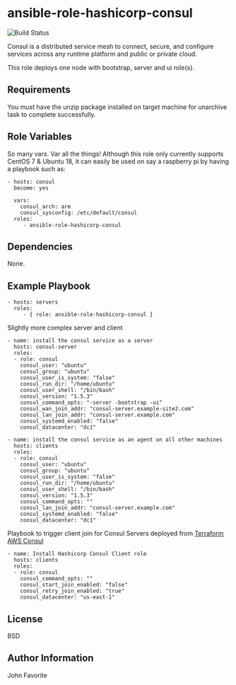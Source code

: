 # ansible-role-hashicorp-consul

![Build Status](https://github.com/OldCrowEW/ansible-role-hashicorp-consul/actions/workflows/molecule.yml/badge.svg?branch=master)

Consul is a distributed service mesh to connect, secure, and configure services across any runtime platform and public
or private cloud.

This role deploys one node with bootstrap, server and ui role(s).

## Requirements

You must have the unzip package installed on target machine for unarchive task to complete successfully.

## Role Variables

So many vars. Var all the things! Although this role only currently supports CentOS 7 & Ubuntu 18, it can easily be used on say a
raspberry pi by having a playbook such as:

    - hosts: consul
      become: yes

      vars:
        consul_arch: arm
        consul_sysconfig: /etc/default/consul
      roles:
         - ansible-role-hashicorp-consul

## Dependencies

None.

## Example Playbook

    - hosts: servers
      roles:
         - { role: ansible-role-hashicorp-consul }

Slightly more complex server and client

    - name: install the consul service as a server
      hosts: consul-server
      roles:
      - role: consul
        consul_user: "ubuntu"
        consul_group: "ubuntu"
        consul_user_is_system: "false"
        consul_run_dir: "/home/ubuntu"
        consul_user_shell: "/bin/bash"
        consul_version: "1.5.3"
        consul_command_opts: "-server -bootstrap -ui"
        consul_wan_join_addr: "consul-server.example-site2.com"
        consul_lan_join_addr: "consul-server.example.com"
        consul_systemd_enabled: "false"
        consul_datacenter: "dc1"

    - name: install the consul service as an agent on all other machines
      hosts: clients
      roles:
      - role: consul
        consul_user: "ubuntu"
        consul_group: "ubuntu"
        consul_user_is_system: "false"
        consul_run_dir: "/home/ubuntu"
        consul_user_shell: "/bin/bash"
        consul_version: "1.5.3"
        consul_command_opts: ""
        consul_lan_join_addr: "consul-server.example.com"
        consul_systemd_enabled: "false"
        consul_datacenter: "dc1"

Playbook to trigger client join for Consul Servers deployed from [Terraform AWS Consul](https://github.com/hashicorp/terraform-aws-consul/)

    - name: Install Hashicorp Consul Client role
      hosts: clients
      roles:
      - role: consul
        consul_command_opts: ""
        consul_start_join_enabled: "false"
        consul_retry_join_enabled: "true"
        consul_datacenter: "us-east-1"

## License

BSD

## Author Information

John Favorite